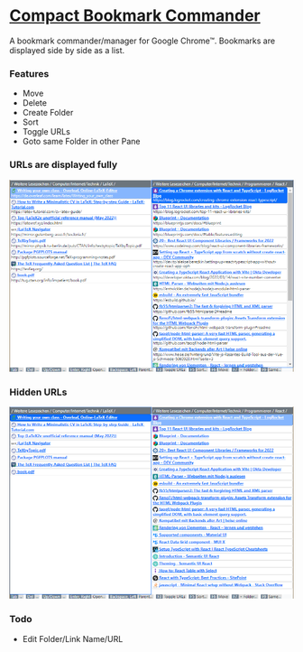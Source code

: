 # [Compact Bookmark Commander](https://chrome.google.com/webstore/detail/compact-bookmark-commande/lgdojbjinbmgdadlekaegholeddmcjmd)

A bookmark commander/manager for Google Chrome™. Bookmarks are displayed side by side as a list.

### Features
- Move
- Delete
- Create Folder
- Sort
- Toggle URLs
- Goto same Folder in other Pane

### URLs are displayed fully
![Screenshot](/images/screenshot.png)

### Hidden URLs
![Screenshot without URLs](/images/screenshot-no-URLs.png)

### Todo
- Edit Folder/Link Name/URL
